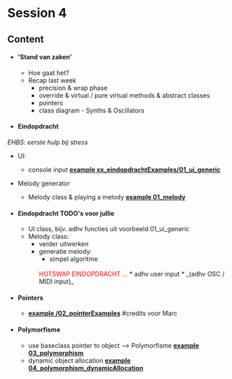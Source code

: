 
# Session 4

## Content

* #### 'Stand van zaken'
  * Hoe gaat het?
  * Recap last week
    * precision & wrap phase
    * override & virtual / pure virtual methods & abstract classes
    * pointers
    * class diagram - Synths & Oscillators

* #### Eindopdracht
_EHBS: eerste hulp bij stress_
  * UI:
    * console input
    <u>**example xx_eindopdrachtExamples/01_ui_generic**</u>    
  * Melody generator
    * Melody class & playing a melody
    <u>**example 01_melody**</u>    

* #### Eindopdracht TODO's voor jullie
  * UI class, bijv. adhv functies uit voorbeeld 01_ui_generic
  * Melody class:
    * verder uitwerken
    * generatie melody:
      * simpel algoritme
      <span style="color: red;">
      </br>HOTSWAP EINDOPDRACHT ...
      </span>      
      * adhv user input
      * _(adhv OSC / MIDI input)_


* #### Pointers
  * <u>**example /02_pointerExamples**</u> #credits voor Marc

* #### Polymorfisme
  * use baseclass pointer to object --> Polymorfisme
  <u>**example 03_polymorphism**</u>
  * dynamic object allocation
  <u>**example 04_polymorphism_dynamicAllocation**</u>
